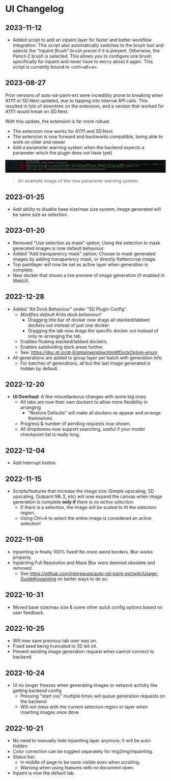 # UI Changelog

## 2023-11-12
- Added script to add an inpaint layer for faster and better workflow integration.
  This script also automatically switches to the brush tool and selects the "Inpaint Brush" brush preset if it is present. Otherwise, the Pencil-2 brush is selected. This allows you to configure one brush specifically for inpaint and never have to worry about it again. This script is currently bound to <ctrl+alt+a>.

## 2023-08-27

Prior versions of auto-sd-paint-ext were incredibly prone to breaking when A1111 or SD.Next updated, due to tapping into internal API calls. This resulted in lots of downtime on the extension, and a version that worked for A1111 would break on SD.Next.

With this update, the extension is far more robust:
- The extension now works for A1111 and SD.Next
- The extension is now forward and backwards compatible, being able to work on older and newer 
- Add a parameter warning system when the backend expects a parameter which the plugin does not have (yet)

![warning image](./docs/missing-params-warning.png)

> An example image of the new parameter warning system.

## 2023-01-25

- Add ability to disable base size/max size system; Image generated will be same size as selection.

## 2023-01-20

- Removed "Use selection as mask" option; Using the selection to mask generated images is now default behaviour.
- Added "Add transparency mask" option; Choose to mask generated images by adding transparency mask, or directly flatten/crop image.
- Top paintlayer will now be set as active layer when generation is complete.
- New docker that shows a live preview of image generation (if enabled in WebUI).

## 2022-12-28

- Added "Alt Dock Behaviour" under "SD Plugin Config".
  - _Modifies default Krita dock behaviour!_
    - Dragging title bar of docker now drags all stacked/tabbed dockers out instead of just one docker.
    - Dragging the tab now drags the specific docker out instead of only re-arranging the tab.
  - Enables floating stacked/tabbed dockers.
  - Enables subdividing dock areas further.
  - See: <https://doc.qt.io/qt-6/qmainwindow.html#DockOption-enum>
- All generations are added to group layer per batch with generation info.
  - For batches of generations, all but the last image generated is hidden by default.

## 2022-12-20

- **UI Overhaul**: A few miscellaneous changes with some big ones:
  - All tabs are now their own dockers to allow more flexibility in arranging.
    - "Restore Defaults" will make all dockers re-appear and arrange themselves.
  - Progress & number of pending requests now shown.
  - All dropdowns now support searching, useful if your model checkpoint list is really long.

## 2022-12-04

- Add Interrupt button.

## 2022-11-15

- Scripts/features that increase the image size (Simple upscaling, SD upscaling, Outpaint Mk 2, etc) will now expand the canvas when image generation is complete **only if** _there is no active selection_.
  - If there is a selection, the image will be scaled to fit the selection region.
  - Using Ctrl+A to select the entire image is considered an active selection!

## 2022-11-08

- Inpainting is finally 100% fixed! No more weird borders. Blur works properly.
- Inpainting Full Resolution and Mask Blur were deemed obsolete and removed.
  - See <https://github.com/Interpause/auto-sd-paint-ext/wiki/Usage-Guide#inpainting> on better ways to do so.

## 2022-10-31

- Moved base size/max size & some other quick config options based on user feedback.

## 2022-10-25

- Will now save previous tab user was on.
- Fixed seed being truncated to 32-bit int.
- Prevent sending image generation request when cannot connect to backend.

## 2022-10-24

- UI no longer freezes when generating images or network activity like getting backend config
  - Pressing "start xxx" multiple times will queue generation requests on the backend
  - Will not mess with the current selection region or layer when inserting images once done

## 2022-10-21

- No need to manually hide inpainting layer anymore; It will be auto-hidden.
- Color correction can be toggled separately for img2img/inpainting.
- Status bar:
  - In middle of page to be more visible even when scrolling.
  - Warning when using features with no document open.
- Inpaint is now the default tab.
